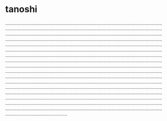 # tanoshi
.............................................................................................................................................................................................................................................................................................................................................................................................................................................................................................................................................................................................................................................................................................................................................................................................................................................................................................................................................................................................................................................................................................................................................................................................................................................................................................................................................................................................................................................................................................................................................................................................................................................................................................................................................................................................................................................................................................................................................................................................................................................................................................................................................................................................................................................